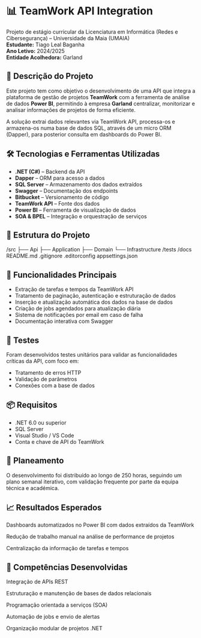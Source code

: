 # 📊 TeamWork API Integration

Projeto de estágio curricular da Licenciatura em Informática (Redes e Cibersegurança) – Universidade da Maia (UMAIA)  
**Estudante:** Tiago Leal Baganha  
**Ano Letivo:** 2024/2025  
**Entidade Acolhedora:** Garland  


## 📘 Descrição do Projeto

Este projeto tem como objetivo o desenvolvimento de uma API que integra a plataforma de gestão de projetos **TeamWork** com a ferramenta de análise de dados **Power BI**, permitindo à empresa **Garland** centralizar, monitorizar e analisar informações de projetos de forma eficiente.

A solução extrai dados relevantes via TeamWork API, processa-os e armazena-os numa base de dados SQL, através de um micro ORM (Dapper), para posterior consulta em dashboards do Power BI.

## 🛠️ Tecnologias e Ferramentas Utilizadas

- **.NET (C#)** – Backend da API
- **Dapper** – ORM para acesso a dados
- **SQL Server** – Armazenamento dos dados extraídos
- **Swagger** – Documentação dos endpoints
- **Bitbucket** – Versionamento de código
- **TeamWork API** – Fonte dos dados
- **Power BI** – Ferramenta de visualização de dados
- **SOA & BPEL** – Integração e orquestração de serviços

## 🧩 Estrutura do Projeto

/src
├── Api
├── Application
├── Domain
└── Infrastructure
/tests
/docs
README.md
.gitignore
.editorconfig
appsettings.json


## 🚀 Funcionalidades Principais

- Extração de tarefas e tempos da TeamWork API
- Tratamento de paginação, autenticação e estruturação de dados
- Inserção e atualização automática dos dados na base de dados
- Criação de jobs agendados para atualização diária
- Sistema de notificações por email em caso de falha
- Documentação interativa com Swagger

## 🧪 Testes

Foram desenvolvidos testes unitários para validar as funcionalidades críticas da API, com foco em:
- Tratamento de erros HTTP
- Validação de parâmetros
- Conexões com a base de dados

## 📦 Requisitos

- .NET 6.0 ou superior
- SQL Server
- Visual Studio / VS Code
- Conta e chave de API do TeamWork


## 📅 Planeamento
O desenvolvimento foi distribuído ao longo de 250 horas, seguindo um plano semanal iterativo, com validação frequente por parte da equipa técnica e académica.

## 📈 Resultados Esperados
Dashboards automatizados no Power BI com dados extraídos da TeamWork

Redução de trabalho manual na análise de performance de projetos

Centralização da informação de tarefas e tempos

## 🧠 Competências Desenvolvidas
Integração de APIs REST

Estruturação e manutenção de bases de dados relacionais

Programação orientada a serviços (SOA)

Automação de jobs e envio de alertas

Organização modular de projetos .NET

